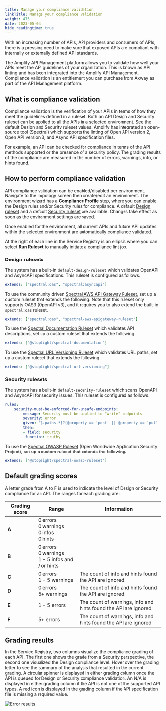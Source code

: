 ```yaml
---
title: Manage your compliance validation
linkTitle: Manage your compliance validation
weight: 475
date: 2023-05-04
hide_readingtime: true
---
```


With an increasing number of APIs, API providers and consumers of APIs, there is a pressing need to make sure that exposed APIs are compliant with internally or externally defined API standards.

The Amplify API Management platform allows you to validate how well your APIs meet the API guidelines of your organization. This is known as API linting and has been integrated into the Amplify API Management. Compliance validation is an entitlement you can purchase from Axway as part of the API Management platform.

## What is compliance validation

Compliance validation is the verification of your APIs in terms of how they meet the guidelines defined in a ruleset. Both an API Design and Security ruleset can be applied to all the APIs in a selected environment. See the default [Design](#design-rulesets) and [Security](#security-rulesets) ruleset values. Amplify has integrated an open-source tool (Spectral) which supports the linting of Open API version 2, Open API version 3, and Async API specification files.

For example, an API can be checked for compliance in terms of the API methods supported or the presence of a security policy. The grading results of the compliance are measured in the number of errors, warnings, info, or hints found.

## How to perform compliance validation

API compliance validation can be enabled/disabled per environment. Navigate to the Topology screen then create/edit an environment. The environment wizard has a **Compliance Profile** step, where you can enable the Design rules and/or Security rules for compliance. A default [Design ruleset](#design-rulesets) and a default [Security ruleset](#security-rulesets) are available. Changes take effect as soon as the environment settings are saved.

Once enabled for the environment, all current APIs and future API updates within the selected environment are automatically compliance validated.

At the right of each line in the Service Registry is an ellipsis where you can select **Run Ruleset** to manually initiate a compliance lint job.

### Design rulesets

The system has a built-in `default-design-ruleset` which validates OpenAPI and AsyncAPI specifications. This ruleset is configured as follows.

```yaml
extends: ["spectral:oas", "spectral:asyncapi"]
```

To use the community driven [Spectral AWS API Gateway Ruleset](https://github.com/andylockran/spectral-aws-apigateway-ruleset), set up a custom ruleset that extends the following. Note that this ruleset only supports OAS3 (OpenAPI v3), and it requires you to also extend the built-in `spectral:oas` ruleset.

```yaml
extends: ["spectral:oas", "spectral-aws-apigateway-ruleset"]
```

To use the [Spectral Documentation Ruleset](https://github.com/stoplightio/spectral-documentation) which validates API descriptions, set up a custom ruleset that extends the following.

```yaml
extends: ["@stoplight/spectral-documentation"]
```

To use the [Spectral URL Versioning Ruleset](https://github.com/stoplightio/spectral-url-versioning) which validates URL paths, set up a custom ruleset that extends the following.

```yaml
extends: ["@stoplight/spectral-url-versioning"]
```

### Security rulesets

The system has a built-in `default-security-ruleset` which scans OpenAPI and AsyncAPI for security issues. This ruleset is configured as follows.

```yaml
rules:
    security-must-be-enforced-for-unsafe-endpoints:
        message: Security must be applied to "write" endpoints
        severity: error
        given: "$.paths.*[?(@property == 'post' || @property == 'put' || @property == 'patch' || @property == 'delete')]"
        then:
        - field: security 
         function: truthy
```

To use the [Spectral OWASP Ruleset](https://github.com/stoplightio/spectral-owasp-ruleset) (Open Worldwide Application Security Project), set up a custom ruleset that extends the following.

```yaml
extends: ["@stoplight/spectral-owasp-ruleset"]
```

## Default grading scores

A letter grade from A to F is used to indicate the level of Design or Security compliance for an API. The ranges for each grading are:

| Grading score  | Range  | Information  |
|----------------|--------|--------------|
| **A**          | 0 errors <br />0 warnings <br />0 infos <br />0 hints         |   |
| **B**          | 0 errors <br />0 warnings <br />1 - 5 infos and / or hints |   |
| **C**          | 0 errors <br />1 - 5 warnings | The count of info and hints found the API are ignored |
| **D**          | 0 errors <br />5+ warnings | The count of info and hints found the API are ignored |
| **E**          | 1 - 5 errors | The count of warnings, info and hints found the API are ignored |
| **F**          | 5+ errors | The count of warnings, info and hints found the API are ignored |

## Grading results

In the Service Registry, two columns visualize the compliance grading of each API. The first one shows the grade from a Security perspective, the second one visualized the Design compliance level. Hover over the grading letter to see the summary of the analysis that resulted in the current grading. A circular spinner is displayed in either grading column once the API is queued for Design or Security compliance validation. An N/A is displayed in either grading column if the API is not one of the supported API types. A red icon is displayed in the grading column if the API specification file is missing a required value.

![Error results](/Images/compliance/error_results.png)
